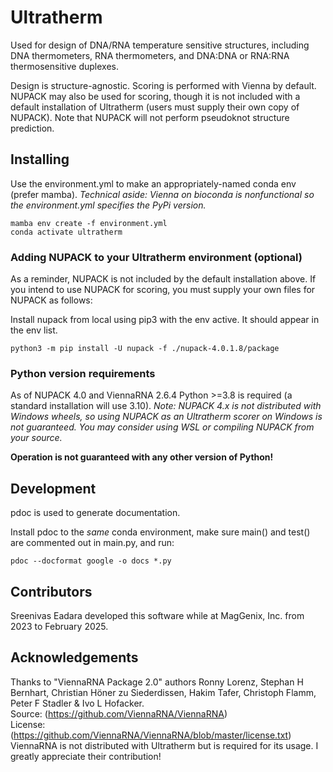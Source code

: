 # Ultratherm
Used for design of DNA/RNA temperature sensitive structures, including DNA thermometers, RNA thermometers, and DNA:DNA or RNA:RNA thermosensitive duplexes.

Design is structure-agnostic. Scoring is performed with Vienna by default.
NUPACK may also be used for scoring, though it is not included with a default installation of Ultratherm (users must supply their own copy of NUPACK).
Note that NUPACK will not perform pseudoknot structure prediction.

## Installing
Use the environment.yml to make an appropriately-named conda env (prefer mamba).
*Technical aside: Vienna on bioconda is nonfunctional so the environment.yml specifies the PyPi version.*

```
mamba env create -f environment.yml
conda activate ultratherm
```

### Adding NUPACK to your Ultratherm environment (optional)
As a reminder, NUPACK is not included by the default installation above.
If you intend to use NUPACK for scoring, you must supply your own files for NUPACK as follows:

Install nupack from local using pip3 with the env active. It should appear in the env list.

```
python3 -m pip install -U nupack -f ./nupack-4.0.1.8/package
```

### Python version requirements
As of NUPACK 4.0 and ViennaRNA 2.6.4 Python >=3.8 is required (a standard installation will use 3.10).
*Note: NUPACK 4.x is not distributed with Windows wheels, so using NUPACK as an Ultratherm scorer on Windows is not guaranteed. You may consider using WSL or compiling NUPACK from your source.*

**Operation is not guaranteed with any other version of Python!**

## Development
pdoc is used to generate documentation.

Install pdoc to the *same* conda environment, make sure main() and test() are commented out in main.py, and run:
```
pdoc --docformat google -o docs *.py
```

## Contributors
Sreenivas Eadara developed this software while at MagGenix, Inc. from 2023 to February 2025.

## Acknowledgements

Thanks to "ViennaRNA Package 2.0" authors Ronny Lorenz, Stephan H Bernhart, Christian Höner zu Siederdissen, Hakim Tafer, Christoph Flamm, Peter F Stadler & Ivo L Hofacker.<br>
Source: (https://github.com/ViennaRNA/ViennaRNA)<br>
License: (https://github.com/ViennaRNA/ViennaRNA/blob/master/license.txt)
ViennaRNA is not distributed with Ultratherm but is required for its usage. I greatly appreciate their contribution!
